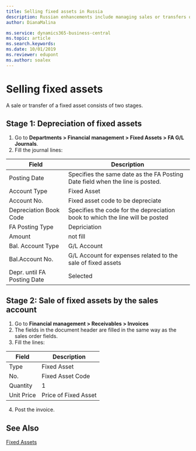 ```yaml
---
title: Selling fixed assets in Russia
description: Russian enhancements include managing sales or transfers of fixed assets.
author: DianaMalina

ms.service: dynamics365-business-central
ms.topic: article
ms.search.keywords:
ms.date: 10/01/2019
ms.reviewer: edupont
ms.author: soalex
---
```


# Selling fixed assets

A sale or transfer of a fixed asset consists of two stages.

## Stage 1: Depreciation of fixed assets

1. Go to **Departments > Financial management > Fixed Assets > FA G/L Journals**.
2. Fill the journal lines:

| Field                       | Description                                                  |
| --------------------------- | ------------------------------------------------------------ |
| Posting Date                | Specifies the same date as the FA Posting Date field when the line is posted. |
| Account Type                | Fixed Asset                                                  |
| Account No.                 | Fixed asset code to be depreciate                            |
| Depreciation Book Code      | Specifies the code for the depreciation book to which the line will be posted |
| FA Posting Type             | Depriciation                                                 |
| Amount                      | not fill                                                     |
| Bal. Account Type           | G/L Account                                                  |
| Bal.Account No.             | G/L Account for expenses related to the sale of fixed assets |
| Depr. until FA Posting Date | Selected                                                     |

## Stage 2: Sale of fixed assets by the sales account

1. Go to **Financial management > Receivables > Invoices**
2. The fields in the document header are filled in the same way as the sales order fields.
3. Fill the lines:

| Field      | Description          |
| ---------- | -------------------- |
| Type       | Fixed Asset          |
| No.        | Fixed Asset Code     |
| Quantity   | 1                    |
| Unit Price | Price of Fixed Asset |

4. Post the invoice.

## See Also

[Fixed Assets](fixed-assets.md)  
